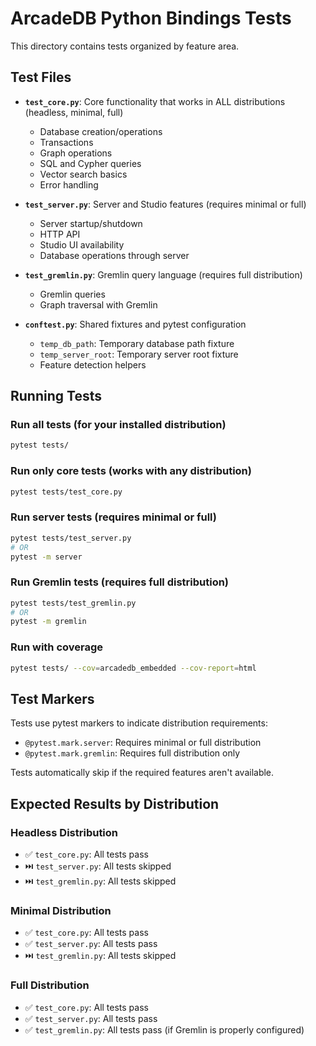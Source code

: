 # ArcadeDB Python Bindings Tests

This directory contains tests organized by feature area.

## Test Files

- **`test_core.py`**: Core functionality that works in ALL distributions (headless, minimal, full)
  - Database creation/operations
  - Transactions
  - Graph operations
  - SQL and Cypher queries
  - Vector search basics
  - Error handling

- **`test_server.py`**: Server and Studio features (requires minimal or full)
  - Server startup/shutdown
  - HTTP API
  - Studio UI availability
  - Database operations through server

- **`test_gremlin.py`**: Gremlin query language (requires full distribution)
  - Gremlin queries
  - Graph traversal with Gremlin

- **`conftest.py`**: Shared fixtures and pytest configuration
  - `temp_db_path`: Temporary database path fixture
  - `temp_server_root`: Temporary server root fixture
  - Feature detection helpers

## Running Tests

### Run all tests (for your installed distribution)
```bash
pytest tests/
```

### Run only core tests (works with any distribution)
```bash
pytest tests/test_core.py
```

### Run server tests (requires minimal or full)
```bash
pytest tests/test_server.py
# OR
pytest -m server
```

### Run Gremlin tests (requires full distribution)
```bash
pytest tests/test_gremlin.py
# OR
pytest -m gremlin
```

### Run with coverage
```bash
pytest tests/ --cov=arcadedb_embedded --cov-report=html
```

## Test Markers

Tests use pytest markers to indicate distribution requirements:

- `@pytest.mark.server`: Requires minimal or full distribution
- `@pytest.mark.gremlin`: Requires full distribution only

Tests automatically skip if the required features aren't available.

## Expected Results by Distribution

### Headless Distribution
- ✅ `test_core.py`: All tests pass
- ⏭️ `test_server.py`: All tests skipped
- ⏭️ `test_gremlin.py`: All tests skipped

### Minimal Distribution
- ✅ `test_core.py`: All tests pass
- ✅ `test_server.py`: All tests pass
- ⏭️ `test_gremlin.py`: All tests skipped

### Full Distribution
- ✅ `test_core.py`: All tests pass
- ✅ `test_server.py`: All tests pass
- ✅ `test_gremlin.py`: All tests pass (if Gremlin is properly configured)
